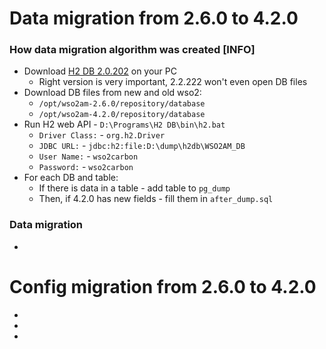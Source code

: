 # Data migration from 2.6.0 to 4.2.0

### How data migration algorithm was created [INFO]
* Download [H2 DB 2.0.202](https://www.h2database.com/html/download-archive.html) on your PC
    * Right version is very important, 2.2.222 won't even open DB files
* Download DB files from new and old wso2:
    * `/opt/wso2am-2.6.0/repository/database`
    * `/opt/wso2am-4.2.0/repository/database`
* Run H2 web API - `D:\Programs\H2 DB\bin\h2.bat`
    * `Driver Class:` - `org.h2.Driver`
    * `JDBC URL:` - `jdbc:h2:file:D:\dump\h2db\WSO2AM_DB`
    * `User Name:` - `wso2carbon`
    * `Password:` - `wso2carbon`
* For each DB and table:
    * If there is data in a table - add table to `pg_dump`
    * Then, if 4.2.0 has new fields - fill them in `after_dump.sql`

### Data migration
* 

# Config migration from 2.6.0 to 4.2.0
* 
* 
* 
